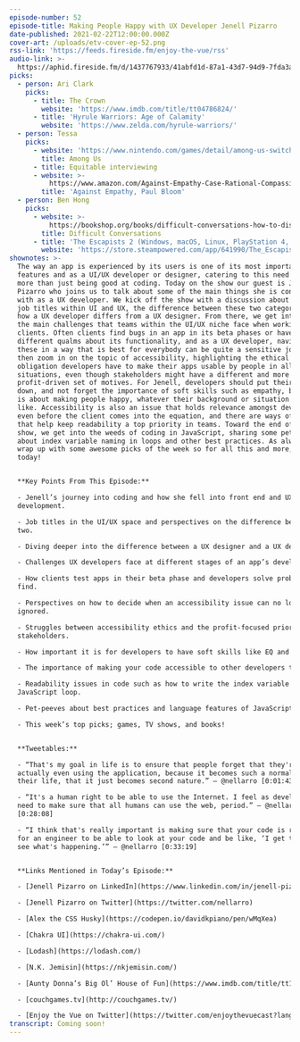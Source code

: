 ```yaml
---
episode-number: 52
episode-title: Making People Happy with UX Developer Jenell Pizarro
date-published: 2021-02-22T12:00:00.000Z
cover-art: /uploads/etv-cover-ep-52.png
rss-link: 'https://feeds.fireside.fm/enjoy-the-vue/rss'
audio-link: >-
  https://aphid.fireside.fm/d/1437767933/41abfd1d-87a1-43d7-94d9-7fda3a5120e1/8a3edddd-3867-45d8-8b27-d49d1d477523.mp3
picks:
  - person: Ari Clark
    picks:
      - title: The Crown
        website: 'https://www.imdb.com/title/tt04786824/'
      - title: 'Hyrule Warriors: Age of Calamity'
        website: 'https://www.zelda.com/hyrule-warriors/'
  - person: Tessa
    picks:
      - website: 'https://www.nintendo.com/games/detail/among-us-switch/'
        title: Among Us
      - title: Equitable interviewing
      - website: >-
          https://www.amazon.com/Against-Empathy-Case-Rational-Compassion/dp/0062339338
        title: 'Against Empathy, Paul Bloom'
  - person: Ben Hong
    picks:
      - website: >-
          https://bookshop.org/books/difficult-conversations-how-to-discuss-what-matters-most/9780143118442
        title: Difficult Conversations
      - title: 'The Escapists 2 (Windows, macOS, Linux, PlayStation 4, Xbox One)'
        website: 'https://store.steampowered.com/app/641990/The_Escapists_2/'
shownotes: >-
  The way an app is experienced by its users is one of its most important
  features and as a UI/UX developer or designer, catering to this need is about
  more than just being good at coding. Today on the show our guest is Jenell
  Pizarro who joins us to talk about some of the main things she is concerned
  with as a UX developer. We kick off the show with a discussion about the many
  job titles within UI and UX, the difference between these two categories, and
  how a UX developer differs from a UX designer. From there, we get into some of
  the main challenges that teams within the UI/UX niche face when working with
  clients. Often clients find bugs in an app in its beta phases or have
  different qualms about its functionality, and as a UX developer, navigating
  these in a way that is best for everybody can be quite a sensitive journey. We
  then zoom in on the topic of accessibility, highlighting the ethical
  obligation developers have to make their apps usable by people in all
  situations, even though stakeholders might have a different and more
  profit-driven set of motives. For Jenell, developers should put their foot
  down, and not forget the importance of soft skills such as empathy, because UX
  is about making people happy, whatever their background or situation looks
  like. Accessibility is also an issue that holds relevance amongst developers
  even before the client comes into the equation, and there are ways of coding
  that help keep readability a top priority in teams. Toward the end of the
  show, we get into the weeds of coding in JavaScript, sharing some pet peeves
  about index variable naming in loops and other best practices. As always, we
  wrap up with some awesome picks of the week so for all this and more, tune in
  today!


  **Key Points From This Episode:**

  - Jenell’s journey into coding and how she fell into front end and UX
  development.

  - Job titles in the UI/UX space and perspectives on the difference between the
  two.

  - Diving deeper into the difference between a UX designer and a UX developer.

  - Challenges UX developers face at different stages of an app’s development.

  - How clients test apps in their beta phase and developers solve problems they
  find.

  - Perspectives on how to decide when an accessibility issue can no longer be
  ignored.

  - Struggles between accessibility ethics and the profit-focused priorities of
  stakeholders.

  - How important it is for developers to have soft skills like EQ and empathy.

  - The importance of making your code accessible to other developers too.

  - Readability issues in code such as how to write the index variable in a
  JavaScript loop.

  - Pet-peeves about best practices and language features of JavaScript.

  - This week’s top picks; games, TV shows, and books!


  **Tweetables:**

  - “That's my goal in life is to ensure that people forget that they're
  actually even using the application, because it becomes such a normal part of
  their life, that it just becomes second nature.” — @nellarro [0:01:43]

  - “It's a human right to be able to use the Internet. I feel as developers, we
  need to make sure that all humans can use the web, period.” — @nellarro
  [0:28:08]

  - “I think that's really important is making sure that your code is readable
  for an engineer to be able to look at your code and be like, ‘I get that. I
  see what's happening.’” — @nellarro [0:33:19]


  **Links Mentioned in Today’s Episode:**

  - [Jenell Pizarro on LinkedIn](https://www.linkedin.com/in/jenell-pizarro/)

  - [Jenell Pizarro on Twitter](https://twitter.com/nellarro)

  - [Alex the CSS Husky](https://codepen.io/davidkpiano/pen/wMqXea)

  - [Chakra UI](https://chakra-ui.com/)

  - [Lodash](https://lodash.com/)

  - [N.K. Jemisin](https://nkjemisin.com/)

  - [Aunty Donna’s Big Ol’ House of Fun](https://www.imdb.com/title/tt13316746/)

  - [couchgames.tv](http://couchgames.tv/)

  - [Enjoy the Vue on Twitter](https://twitter.com/enjoythevuecast?lang=en)
transcript: Coming soon!
---
```

